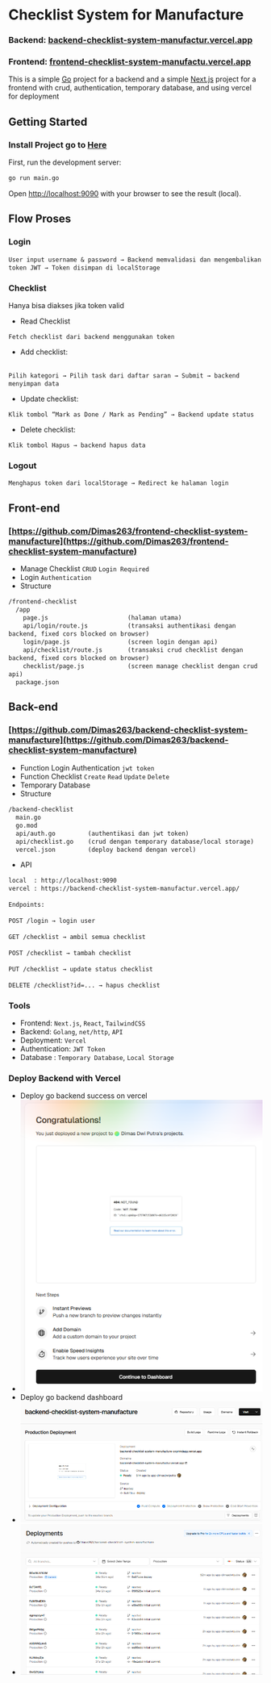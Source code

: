 # Checklist System for Manufacture
### Backend: <a href="https://backend-checklist-system-manufactur.vercel.app/" target="_blank">backend-checklist-system-manufactur.vercel.app</a>
### Frontend: <a href="https://frontend-checklist-system-manufactu.vercel.app/" target="_blank">frontend-checklist-system-manufactu.vercel.app</a>

This is a simple [Go](https://go.dev/dl/) project for a backend and a simple [Next.js](https://nextjs.org) project for a frontend with crud, authentication, temporary database, and using vercel for deployment
## Getting Started
### Install Project go to [Here](/Install.md)
First, run the development server:

```bash
go run main.go
```

Open [http://localhost:9090](http://localhost:9090) with your browser to see the result (local).

## Flow Proses
### Login
```dockerignore
User input username & password → Backend memvalidasi dan mengembalikan token JWT → Token disimpan di localStorage
```
### Checklist
Hanya bisa diakses jika token valid <br>
* Read Checklist
```
Fetch checklist dari backend menggunakan token
```
* Add checklist:
```dockerignore

Pilih kategori → Pilih task dari daftar saran → Submit → backend menyimpan data
```
* Update checklist:
```dockerignore
Klik tombol “Mark as Done / Mark as Pending” → Backend update status
```

* Delete checklist:
```dockerignore
Klik tombol Hapus → backend hapus data
```

### Logout
```dockerignore
Menghapus token dari localStorage → Redirect ke halaman login
```

## Front-end
### [https://github.com/Dimas263/frontend-checklist-system-manufacture](https://github.com/Dimas263/frontend-checklist-system-manufacture)
* Manage Checklist `CRUD` `Login Required`
* Login `Authentication`
* Structure
```dockerignore
/frontend-checklist
  /app
    page.js                      (halaman utama)
    api/login/route.js           (transaksi authentikasi dengan backend, fixed cors blocked on browser)
    login/page.js                (screen login dengan api)
    api/checklist/route.js       (transaksi crud checklist dengan backend, fixed cors blocked on browser)
    checklist/page.js            (screen manage checklist dengan crud api)
  package.json
```
## Back-end
### [https://github.com/Dimas263/backend-checklist-system-manufacture](https://github.com/Dimas263/backend-checklist-system-manufacture)
* Function Login Authentication `jwt token`
* Function Checklist `Create` `Read` `Update` `Delete`
* Temporary Database
* Structure
```dockerignore
/backend-checklist
  main.go
  go.mod
  api/auth.go         (authentikasi dan jwt token)
  api/checklist.go    (crud dengan temporary database/local storage)
  vercel.json         (deploy backend dengan vercel)
```
* API
```dockerignore
local  : http://localhost:9090
vercel : https://backend-checklist-system-manufactur.vercel.app/

Endpoints:

POST /login → login user

GET /checklist → ambil semua checklist

POST /checklist → tambah checklist

PUT /checklist → update status checklist

DELETE /checklist?id=... → hapus checklist
```

### Tools
* Frontend: `Next.js`, `React`, `TailwindCSS`
* Backend: `Golang`, `net/http`, `API`
* Deployment: `Vercel`
* Authentication: `JWT Token`
* Database : `Temporary Database`, `Local Storage`

### Deploy Backend with Vercel
* Deploy go backend success on vercel
* <img src="screenshoot/deploy_vercel_success.png" alt="deploy_backend_success" />
* Deploy go backend dashboard
* <img src="screenshoot/deploy_vercel_dashboard.png" alt="deploy_backend_dashboard" />
* <img src="screenshoot/deploy_vercel_dashboard_history.png" alt="deploy_backend_dashboard_history" />